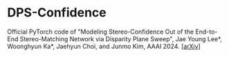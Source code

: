# DPS-Confidence

Official PyTorch code of "Modeling Stereo-Confidence Out of the End-to-End Stereo-Matching Network via Disparity Plane Sweep", Jae Young Lee*, Woonghyun Ka*, Jaehyun Choi, and Junmo Kim, AAAI 2024. [[arXiv]](https://arxiv.org/abs/2401.12001)
